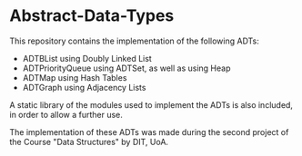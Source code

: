 # Abstract-Data-Types

This repository contains the implementation of the following ADTs:

- ADTBList using Doubly Linked List
- ADTPriorityQueue using ADTSet, as well as using Heap
- ADTMap using Hash Tables
- ADTGraph using Adjacency Lists

A static library of the modules used to implement the ADTs is also included, in order to allow a further use.

The implementation of these ADTs was made during the second project of the Course "Data Structures" by DIT, UoA.
